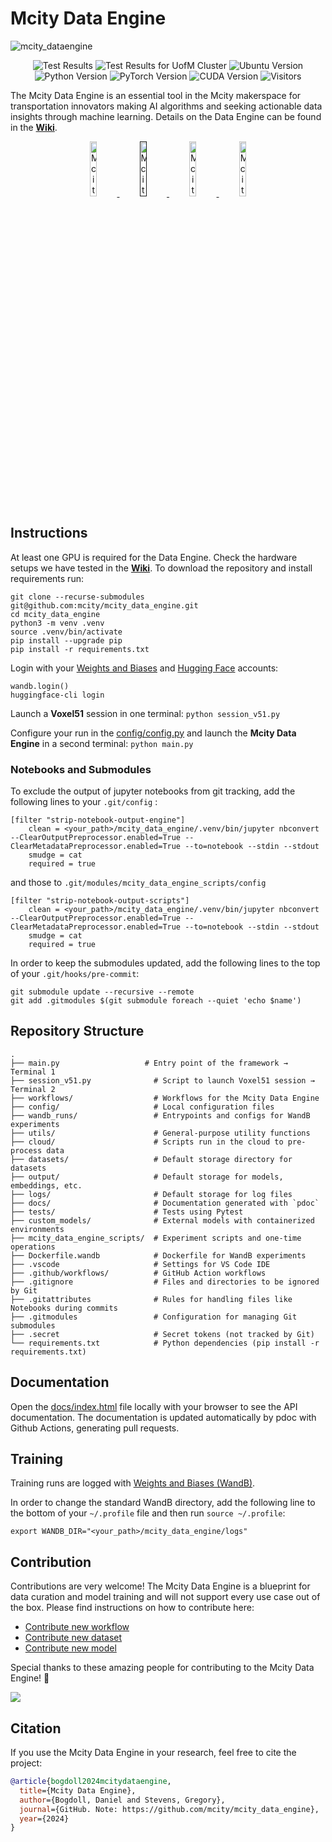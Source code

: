 # Mcity Data Engine

![mcity_dataengine](https://github.com/user-attachments/assets/4b80c882-7522-4a06-8b15-c4e294b95b56)

<p align="center">
  <img alt="Test Results" src="https://github.com/mcity/mcity_data_engine/actions/workflows/tests_documentation.yml/badge.svg"/>
  <img alt="Test Results for UofM Cluster" src="https://github.com/mcity/mcity_data_engine/actions/workflows/lighthouse_build.yml/badge.svg"/>
  <img alt="Ubuntu Version" src="https://img.shields.io/badge/Ubuntu-24.04-blue"/>
  <img alt="Python Version" src="https://img.shields.io/badge/Python-3.12-blue"/>
  <img alt="PyTorch Version" src="https://img.shields.io/badge/PyTorch-2.5-blue"/>
  <img alt="CUDA Version" src="https://img.shields.io/badge/CUDA-12.4-blue"/>
  <img alt="Visitors" src="https://visitor-badge.laobi.icu/badge?page_id=mcity.mcity_data_engine"/>
</p>

The Mcity Data Engine is an essential tool in the Mcity makerspace for transportation innovators making AI algorithms and seeking actionable data insights through machine learning. Details on the Data Engine can be found in the [**Wiki**](https://github.com/mcity/mcity_data_engine/wiki).

<p align='center'>
<a target="_blank" rel="noopener noreferrer" href="https://github.com/mcity/mcity_data_engine/wiki">
<picture>
  <source srcset="https://github.com/user-attachments/assets/e3e1cd10-5195-4db7-9147-11b75e078662" width="15%">
  <img alt="Mcity Data Engine Wiki" src="">
</picture>
</a>
  
<a target="_blank" rel="noopener noreferrer" href="">
<picture>
  <source srcset="https://github.com/user-attachments/assets/b93f0c88-172d-4eed-8dac-3fdb82436f71"
width="15%">
  <img alt="Mcity Data Engine Docs" src="">
</picture>
</a>

<a target="_blank" rel="noopener noreferrer" href="https://wandb.ai/mcity">
<picture>
  <source srcset="https://github.com/user-attachments/assets/2e54c0ba-26b7-42cf-b33f-903ddfd55ae9" width="15%">
  <img alt="Mcity Data Engine Logs" src="">
</picture>
</a>

<a target="_blank" rel="noopener noreferrer" href="https://huggingface.co/mcity-data-engine">
<picture>
  <source srcset="https://github.com/user-attachments/assets/5b925a76-d0a2-46ad-8d95-b9296d6a5b46" width="15%">
  <img alt="Mcity Data Engine Models" src="">
</picture>
</a>
</p>

## Instructions

At least one GPU is required for the Data Engine. Check the hardware setups we have tested in the [**Wiki**](https://github.com/mcity/mcity_data_engine/wiki/Environments). To download the repository and install requirements run:
```
git clone --recurse-submodules git@github.com:mcity/mcity_data_engine.git
cd mcity_data_engine
python3 -m venv .venv
source .venv/bin/activate
pip install --upgrade pip
pip install -r requirements.txt
```

Login with your [Weights and Biases](https://wandb.ai/) and [Hugging Face](https://huggingface.co/) accounts:
```
wandb.login()
huggingface-cli login
```

Launch a **Voxel51** session in one terminal:
```python session_v51.py```

Configure your run in the [config/config.py](https://github.com/mcity/mcity_data_engine/blob/main/config/config.py) and launch the **Mcity Data Engine** in a second terminal:
```python main.py```

### Notebooks and Submodules

To exclude the output of jupyter notebooks from git tracking, add the following lines to your ```.git/config``` :

```
[filter "strip-notebook-output-engine"]
    clean = <your_path>/mcity_data_engine/.venv/bin/jupyter nbconvert --ClearOutputPreprocessor.enabled=True --ClearMetadataPreprocessor.enabled=True --to=notebook --stdin --stdout
    smudge = cat
    required = true
```

and those to ```.git/modules/mcity_data_engine_scripts/config```

```
[filter "strip-notebook-output-scripts"]
    clean = <your_path>/mcity_data_engine/.venv/bin/jupyter nbconvert --ClearOutputPreprocessor.enabled=True --ClearMetadataPreprocessor.enabled=True --to=notebook --stdin --stdout
    smudge = cat
    required = true
```

In order to keep the submodules updated, add the following lines to the top of your ```.git/hooks/pre-commit```:

```
git submodule update --recursive --remote
git add .gitmodules $(git submodule foreach --quiet 'echo $name')
```

## Repository Structure
```
.
├── main.py                   # Entry point of the framework → Terminal 1
├── session_v51.py              # Script to launch Voxel51 session → Terminal 2
├── workflows/                  # Workflows for the Mcity Data Engine
├── config/                     # Local configuration files
├── wandb_runs/                 # Entrypoints and configs for WandB experiments
├── utils/                      # General-purpose utility functions
├── cloud/                      # Scripts run in the cloud to pre-process data
├── datasets/                   # Default storage directory for datasets
├── output/                     # Default storage for models, embeddings, etc.
├── logs/                       # Default storage for log files
├── docs/                       # Documentation generated with `pdoc`
├── tests/                      # Tests using Pytest
├── custom_models/              # External models with containerized environments
├── mcity_data_engine_scripts/  # Experiment scripts and one-time operations
├── Dockerfile.wandb            # Dockerfile for WandB experiments
├── .vscode                     # Settings for VS Code IDE
├── .github/workflows/          # GitHub Action workflows
├── .gitignore                  # Files and directories to be ignored by Git
├── .gitattributes              # Rules for handling files like Notebooks during commits
├── .gitmodules                 # Configuration for managing Git submodules
├── .secret                     # Secret tokens (not tracked by Git)
└── requirements.txt            # Python dependencies (pip install -r requirements.txt)
```

## Documentation

Open the [docs/index.html](./docs/index.html) file locally with your browser to see the API documentation. The documentation is updated automatically by pdoc with Github Actions, generating pull requests.

## Training

Training runs are logged with [Weights and Biases (WandB)](https://wandb.ai/mcity/mcity-data-engine). 

In order to change the standard WandB directory, add the following line to the bottom of your ```~/.profile``` file and then run ```source ~/.profile```:

```
export WANDB_DIR="<your_path>/mcity_data_engine/logs"
```

## Contribution

Contributions are very welcome! The Mcity Data Engine is a blueprint for data curation and model training and will not support every use case out of the box. Please find instructions on how to contribute here:

- [Contribute new workflow](https://github.com/mcity/mcity_data_engine/wiki/Workflows#how-to-add-a-new-workflow)
- [Contribute new dataset](https://github.com/mcity/mcity_data_engine/wiki/Datasets#how-to-add-a-new-dataset)
- [Contribute new model](https://github.com/mcity/mcity_data_engine/wiki/Models)

Special thanks to these amazing people for contributing to the Mcity Data Engine! 🙌

<a href="https://github.com/mcity/mcity_data_engine/graphs/contributors">
  <img src="https://contrib.rocks/image?repo=mcity/mcity_data_engine" />
</a>

## Citation

If you use the Mcity Data Engine in your research, feel free to cite the project:

```bibtex
@article{bogdoll2024mcitydataengine,
  title={Mcity Data Engine},
  author={Bogdoll, Daniel and Stevens, Gregory},
  journal={GitHub. Note: https://github.com/mcity/mcity_data_engine},
  year={2024}
}
```

